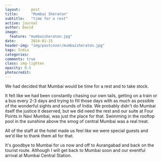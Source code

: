```yaml
---
layout:     post
title:      "Mumbai Sheraton"
subtitle:   "time for a rest"
active: journal
author: David
image:
  feature: "mumbaisheraton.jpg"
date:       2024-01-15
header-img: "img/postcover/mumbaisheraton.jpg"
tags: India
categories: 
comments: true
class: img-lighten 
opacity: 0.5
photocredit:
---
```


We had decided that Mumbai would be time for a rest and to take stock.

It felt like we had been constantly chasing our own tails, getting on a train or a bus every 2-3 days and trying to fill those days with as much as possible of the wonderful sights and sounds of India. We probably didn't do Mumbai itself the justice it deserved, but we did need the rest and our suite at Four Points in Navi Mumbai, was just the place for that. Swimming in the rooftop pool in the sunshine above the smog of central Mumbai was a real treat.

All of the staff at the hotel made us feel like we were special guests and we'd like to thank them all for that.

It's goodbye to Mumbai for us now and off to Aurangabad and back on the tourist route. Although I will get back to Mumbai soon and our eventful arrival at Mumbai Central Station.








